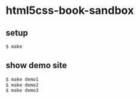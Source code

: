 # html5css-book-sandbox

## setup

```bash
$ make
```

## show demo site

```bash
$ make demo1
$ make demo2
$ make demo3
```
